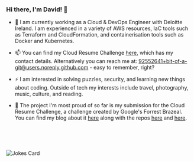 ### Hi there, I'm David! 👋

- 🔭 I am currently working as a Cloud & DevOps Engineer with Deloitte Ireland. I am experienced in a variety of AWS resources, IaC tools such as Terraform and CloudFormation, and containerisation tools such as Docker and Kubernetes.

- 📫 You can find my Cloud Resume Challenge [here](https://www.davidoconnor.me), which has my contact details. Alternatively you can reach me at: 92552641+bit-of-a-git@users.noreply.github.com - easy to remember, right?

- ⚡ I am interested in solving puzzles, security, and learning new things about coding. Outside of tech my interests include travel, photography, music, culture, and reading.

- 🌱 The project I'm most proud of so far is my submission for the Cloud Resume Challenge, a challenge created by Google's Forrest Brazeal. You can find my blog about it [here](https://dev.to/bit-of-a-git/a-security-focused-cloud-resume-challenge-16aa) along with the repos [here](https://github.com/bit-of-a-git/cloud-resume-challenge-back-end) and [here](https://github.com/bit-of-a-git/cloud-resume-challenge-front-end).
<br>
<br>
<br>

![Jokes Card](https://readme-jokes.vercel.app/api?hideBorder)
